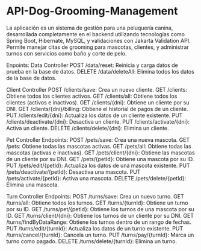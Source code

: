 # API-Dog-Grooming-Management
La aplicación es un sistema de gestión para una peluquería canina, desarrollada completamente en el backend utilizando tecnologías como Spring Boot, Hibernate, MySQL, y validaciones con Jakarta Validation API. Permite manejar citas de grooming para mascotas, clientes, y administrar turnos con servicios como baño y corte de pelo.

Enpoints:
Data Controller
POST /data/reset: Reinicia y carga datos de prueba en la base de datos.
DELETE /data/deleteAll: Elimina todos los datos de la base de datos.

Client Controller
POST /clients/save: Crea un nuevo cliente.
GET /clients: Obtiene todos los clientes activos.
GET /clients/all: Obtiene todos los clientes (activos e inactivos).
GET /clients/{dni}: Obtiene un cliente por su DNI.
GET /clients/{dni}/billing: Obtiene el historial de pagos de un cliente.
PUT /clients/edit/{dni}: Actualiza los datos de un cliente existente.
PUT /clients/deactivate/{dni}: Desactiva un cliente.
PUT /clients/activate/{dni}: Activa un cliente.
DELETE /clients/delete/{dni}: Elimina un cliente.

Pet Controller
Endpoints:
POST /pets/save: Crea una nueva mascota.
GET /pets: Obtiene todas las mascotas activas.
GET /pets/all: Obtiene todas las mascotas (activas e inactivas).
GET /pets/client/{dni}: Obtiene las mascotas de un cliente por su DNI.
GET /pets/{petId}: Obtiene una mascota por su ID.
PUT /pets/edit/{petId}: Actualiza los datos de una mascota existente.
PUT /pets/deactivate/{petId}: Desactiva una mascota.
PUT /pets/activate/{petId}: Activa una mascota.
DELETE /pets/delete/{petId}: Elimina una mascota.

Turn Controller
Endpoints:
POST /turns/save: Crea un nuevo turno.
GET /turns/all: Obtiene todos los turnos.
GET /turns/{turnId}: Obtiene un turno por su ID.
GET /turns/pet/{petId}: Obtiene los turnos de una mascota por su ID.
GET /turns/client/{dni}: Obtiene los turnos de un cliente por su DNI.
GET /turns/findByDataRange: Obtiene los turnos dentro de un rango de fechas.
PUT /turns/edit/{turnId}: Actualiza los datos de un turno existente.
PUT /turns/cancel/{turnId}: Cancela un turno.
PUT /turns/pay/{turnId}: Marca un turno como pagado.
DELETE /turns/delete/{turnId}: Elimina un turno.
